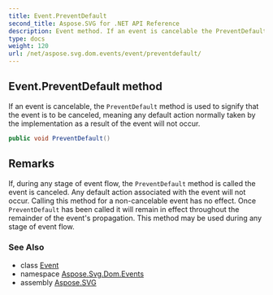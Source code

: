 ```yaml
---
title: Event.PreventDefault
second_title: Aspose.SVG for .NET API Reference
description: Event method. If an event is cancelable the PreventDefault method is used to signify that the event is to be canceled meaning any default action normally taken by the implementation as a result of the event will not occur
type: docs
weight: 120
url: /net/aspose.svg.dom.events/event/preventdefault/
---
```

## Event.PreventDefault method

If an event is cancelable, the `PreventDefault` method is used to signify that the event is to be canceled, meaning any default action normally taken by the implementation as a result of the event will not occur.

```csharp
public void PreventDefault()
```

## Remarks

If, during any stage of event flow, the `PreventDefault` method is called the event is canceled. Any default action associated with the event will not occur. Calling this method for a non-cancelable event has no effect. Once `PreventDefault` has been called it will remain in effect throughout the remainder of the event's propagation. This method may be used during any stage of event flow.

### See Also

* class [Event](../)
* namespace [Aspose.Svg.Dom.Events](../../event/)
* assembly [Aspose.SVG](../../../)
